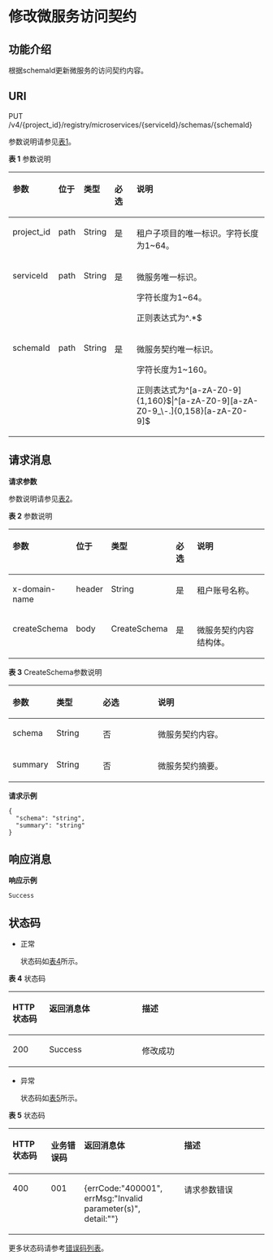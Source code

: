 # 修改微服务访问契约<a name="ZH-CN_TOPIC_0115698069"></a>

## 功能介绍<a name="zh-cn_topic_0060210582_section13962143213154"></a>

根据schemaId更新微服务的访问契约内容。

## URI<a name="zh-cn_topic_0060210582_section134557291090"></a>

PUT /v4/\{project\_id\}/registry/microservices/\{serviceId\}/schemas/\{schemaId\}

参数说明请参见[表1](#zh-cn_topic_0060210582_table51620847114953)。

**表 1**  参数说明

<a name="zh-cn_topic_0060210582_table51620847114953"></a>
<table><thead align="left"><tr id="zh-cn_topic_0060210582_row43559169114953"><th class="cellrowborder" valign="top" width="17%" id="mcps1.2.6.1.1"><p id="zh-cn_topic_0060210582_p3155843511508"><a name="zh-cn_topic_0060210582_p3155843511508"></a><a name="zh-cn_topic_0060210582_p3155843511508"></a>参数</p>
</th>
<th class="cellrowborder" valign="top" width="8%" id="mcps1.2.6.1.2"><p id="zh-cn_topic_0060210582_p191360248017"><a name="zh-cn_topic_0060210582_p191360248017"></a><a name="zh-cn_topic_0060210582_p191360248017"></a>位于</p>
</th>
<th class="cellrowborder" valign="top" width="10%" id="mcps1.2.6.1.3"><p id="zh-cn_topic_0060210582_p609644911508"><a name="zh-cn_topic_0060210582_p609644911508"></a><a name="zh-cn_topic_0060210582_p609644911508"></a>类型</p>
</th>
<th class="cellrowborder" valign="top" width="9%" id="mcps1.2.6.1.4"><p id="zh-cn_topic_0060210582_p2405040011508"><a name="zh-cn_topic_0060210582_p2405040011508"></a><a name="zh-cn_topic_0060210582_p2405040011508"></a>必选</p>
</th>
<th class="cellrowborder" valign="top" width="56.00000000000001%" id="mcps1.2.6.1.5"><p id="zh-cn_topic_0060210582_p192541611508"><a name="zh-cn_topic_0060210582_p192541611508"></a><a name="zh-cn_topic_0060210582_p192541611508"></a>说明</p>
</th>
</tr>
</thead>
<tbody><tr id="zh-cn_topic_0060210582_row247251562611"><td class="cellrowborder" valign="top" width="17%" headers="mcps1.2.6.1.1 "><p id="zh-cn_topic_0060210582_p161681820165419"><a name="zh-cn_topic_0060210582_p161681820165419"></a><a name="zh-cn_topic_0060210582_p161681820165419"></a>project_id</p>
</td>
<td class="cellrowborder" valign="top" width="8%" headers="mcps1.2.6.1.2 "><p id="zh-cn_topic_0060210582_p971502612549"><a name="zh-cn_topic_0060210582_p971502612549"></a><a name="zh-cn_topic_0060210582_p971502612549"></a>path</p>
</td>
<td class="cellrowborder" valign="top" width="10%" headers="mcps1.2.6.1.3 "><p id="zh-cn_topic_0060210582_p1371512665416"><a name="zh-cn_topic_0060210582_p1371512665416"></a><a name="zh-cn_topic_0060210582_p1371512665416"></a>String</p>
</td>
<td class="cellrowborder" valign="top" width="9%" headers="mcps1.2.6.1.4 "><p id="zh-cn_topic_0060210582_p1971519269548"><a name="zh-cn_topic_0060210582_p1971519269548"></a><a name="zh-cn_topic_0060210582_p1971519269548"></a>是</p>
</td>
<td class="cellrowborder" valign="top" width="56.00000000000001%" headers="mcps1.2.6.1.5 "><p id="zh-cn_topic_0060210582_p1791812915547"><a name="zh-cn_topic_0060210582_p1791812915547"></a><a name="zh-cn_topic_0060210582_p1791812915547"></a>租户子项目的唯一标识。字符长度为1~64。</p>
</td>
</tr>
<tr id="zh-cn_topic_0060210582_row35538952114953"><td class="cellrowborder" valign="top" width="17%" headers="mcps1.2.6.1.1 "><p id="zh-cn_topic_0060210582_p60082860114953"><a name="zh-cn_topic_0060210582_p60082860114953"></a><a name="zh-cn_topic_0060210582_p60082860114953"></a>serviceId</p>
</td>
<td class="cellrowborder" valign="top" width="8%" headers="mcps1.2.6.1.2 "><p id="zh-cn_topic_0060210582_p1136182411013"><a name="zh-cn_topic_0060210582_p1136182411013"></a><a name="zh-cn_topic_0060210582_p1136182411013"></a>path</p>
</td>
<td class="cellrowborder" valign="top" width="10%" headers="mcps1.2.6.1.3 "><p id="zh-cn_topic_0060210582_p34873521114953"><a name="zh-cn_topic_0060210582_p34873521114953"></a><a name="zh-cn_topic_0060210582_p34873521114953"></a>String</p>
</td>
<td class="cellrowborder" valign="top" width="9%" headers="mcps1.2.6.1.4 "><p id="zh-cn_topic_0060210582_p6182975114953"><a name="zh-cn_topic_0060210582_p6182975114953"></a><a name="zh-cn_topic_0060210582_p6182975114953"></a>是</p>
</td>
<td class="cellrowborder" valign="top" width="56.00000000000001%" headers="mcps1.2.6.1.5 "><p id="zh-cn_topic_0060210582_p31058941114953"><a name="zh-cn_topic_0060210582_p31058941114953"></a><a name="zh-cn_topic_0060210582_p31058941114953"></a>微服务唯一标识。</p>
<p id="zh-cn_topic_0060210582_p367634172713"><a name="zh-cn_topic_0060210582_p367634172713"></a><a name="zh-cn_topic_0060210582_p367634172713"></a>字符长度为1~64。</p>
<p id="zh-cn_topic_0060210582_p1767193452717"><a name="zh-cn_topic_0060210582_p1767193452717"></a><a name="zh-cn_topic_0060210582_p1767193452717"></a>正则表达式为^.*$</p>
</td>
</tr>
<tr id="zh-cn_topic_0060210582_row186628104944"><td class="cellrowborder" valign="top" width="17%" headers="mcps1.2.6.1.1 "><p id="zh-cn_topic_0060210582_p15116939104944"><a name="zh-cn_topic_0060210582_p15116939104944"></a><a name="zh-cn_topic_0060210582_p15116939104944"></a>schemaId</p>
</td>
<td class="cellrowborder" valign="top" width="8%" headers="mcps1.2.6.1.2 "><p id="zh-cn_topic_0060210582_p141361324109"><a name="zh-cn_topic_0060210582_p141361324109"></a><a name="zh-cn_topic_0060210582_p141361324109"></a>path</p>
</td>
<td class="cellrowborder" valign="top" width="10%" headers="mcps1.2.6.1.3 "><p id="zh-cn_topic_0060210582_p16512509104944"><a name="zh-cn_topic_0060210582_p16512509104944"></a><a name="zh-cn_topic_0060210582_p16512509104944"></a>String</p>
</td>
<td class="cellrowborder" valign="top" width="9%" headers="mcps1.2.6.1.4 "><p id="zh-cn_topic_0060210582_p62444868104944"><a name="zh-cn_topic_0060210582_p62444868104944"></a><a name="zh-cn_topic_0060210582_p62444868104944"></a>是</p>
</td>
<td class="cellrowborder" valign="top" width="56.00000000000001%" headers="mcps1.2.6.1.5 "><p id="zh-cn_topic_0060210582_p24869576104944"><a name="zh-cn_topic_0060210582_p24869576104944"></a><a name="zh-cn_topic_0060210582_p24869576104944"></a>微服务契约唯一标识。</p>
<p id="zh-cn_topic_0060210582_p11806184417271"><a name="zh-cn_topic_0060210582_p11806184417271"></a><a name="zh-cn_topic_0060210582_p11806184417271"></a>字符长度为1~160。</p>
<p id="zh-cn_topic_0060210582_p78061044152713"><a name="zh-cn_topic_0060210582_p78061044152713"></a><a name="zh-cn_topic_0060210582_p78061044152713"></a>正则表达式为^[a-zA-Z0-9]{1,160}$|^[a-zA-Z0-9][a-zA-Z0-9_\-.]{0,158}[a-zA-Z0-9]$</p>
</td>
</tr>
</tbody>
</table>

## 请求消息<a name="zh-cn_topic_0060210582_section6638077392226"></a>

**请求参数**

参数说明请参见[表2](#zh-cn_topic_0060210582_table2377430892226)。

**表 2**  参数说明

<a name="zh-cn_topic_0060210582_table2377430892226"></a>
<table><thead align="left"><tr id="zh-cn_topic_0060210582_row1383670292226"><th class="cellrowborder" valign="top" width="13.20867913208679%" id="mcps1.2.6.1.1"><p id="zh-cn_topic_0060210582_p4703105592226"><a name="zh-cn_topic_0060210582_p4703105592226"></a><a name="zh-cn_topic_0060210582_p4703105592226"></a>参数</p>
</th>
<th class="cellrowborder" valign="top" width="7.519248075192481%" id="mcps1.2.6.1.2"><p id="zh-cn_topic_0060210582_p147623548019"><a name="zh-cn_topic_0060210582_p147623548019"></a><a name="zh-cn_topic_0060210582_p147623548019"></a>位于</p>
</th>
<th class="cellrowborder" valign="top" width="23.28767123287671%" id="mcps1.2.6.1.3"><p id="zh-cn_topic_0060210582_p5141914292226"><a name="zh-cn_topic_0060210582_p5141914292226"></a><a name="zh-cn_topic_0060210582_p5141914292226"></a>类型</p>
</th>
<th class="cellrowborder" valign="top" width="10.078992100789922%" id="mcps1.2.6.1.4"><p id="zh-cn_topic_0060210582_p420093692226"><a name="zh-cn_topic_0060210582_p420093692226"></a><a name="zh-cn_topic_0060210582_p420093692226"></a>必选</p>
</th>
<th class="cellrowborder" valign="top" width="45.9054094590541%" id="mcps1.2.6.1.5"><p id="zh-cn_topic_0060210582_p473155192226"><a name="zh-cn_topic_0060210582_p473155192226"></a><a name="zh-cn_topic_0060210582_p473155192226"></a>说明</p>
</th>
</tr>
</thead>
<tbody><tr id="zh-cn_topic_0060210582_row8221103115113"><td class="cellrowborder" valign="top" width="13.20867913208679%" headers="mcps1.2.6.1.1 "><p id="zh-cn_topic_0060210582_p126698307474"><a name="zh-cn_topic_0060210582_p126698307474"></a><a name="zh-cn_topic_0060210582_p126698307474"></a>x-domain-name</p>
</td>
<td class="cellrowborder" valign="top" width="7.519248075192481%" headers="mcps1.2.6.1.2 "><p id="zh-cn_topic_0060210582_p1767743014711"><a name="zh-cn_topic_0060210582_p1767743014711"></a><a name="zh-cn_topic_0060210582_p1767743014711"></a>header</p>
</td>
<td class="cellrowborder" valign="top" width="23.28767123287671%" headers="mcps1.2.6.1.3 "><p id="zh-cn_topic_0060210582_p1667763015471"><a name="zh-cn_topic_0060210582_p1667763015471"></a><a name="zh-cn_topic_0060210582_p1667763015471"></a>String</p>
</td>
<td class="cellrowborder" valign="top" width="10.078992100789922%" headers="mcps1.2.6.1.4 "><p id="zh-cn_topic_0060210582_p1767733010474"><a name="zh-cn_topic_0060210582_p1767733010474"></a><a name="zh-cn_topic_0060210582_p1767733010474"></a>是</p>
</td>
<td class="cellrowborder" valign="top" width="45.9054094590541%" headers="mcps1.2.6.1.5 "><p id="zh-cn_topic_0060210582_p7684430114719"><a name="zh-cn_topic_0060210582_p7684430114719"></a><a name="zh-cn_topic_0060210582_p7684430114719"></a>租户账号名称。</p>
</td>
</tr>
<tr id="zh-cn_topic_0060210582_row11913576101538"><td class="cellrowborder" valign="top" width="13.20867913208679%" headers="mcps1.2.6.1.1 "><p id="zh-cn_topic_0060210582_p25475599101538"><a name="zh-cn_topic_0060210582_p25475599101538"></a><a name="zh-cn_topic_0060210582_p25475599101538"></a>createSchema</p>
</td>
<td class="cellrowborder" valign="top" width="7.519248075192481%" headers="mcps1.2.6.1.2 "><p id="zh-cn_topic_0060210582_p15762185410012"><a name="zh-cn_topic_0060210582_p15762185410012"></a><a name="zh-cn_topic_0060210582_p15762185410012"></a>body</p>
</td>
<td class="cellrowborder" valign="top" width="23.28767123287671%" headers="mcps1.2.6.1.3 "><p id="zh-cn_topic_0060210582_p50257630101538"><a name="zh-cn_topic_0060210582_p50257630101538"></a><a name="zh-cn_topic_0060210582_p50257630101538"></a>CreateSchema</p>
</td>
<td class="cellrowborder" valign="top" width="10.078992100789922%" headers="mcps1.2.6.1.4 "><p id="zh-cn_topic_0060210582_p44336254101538"><a name="zh-cn_topic_0060210582_p44336254101538"></a><a name="zh-cn_topic_0060210582_p44336254101538"></a>是</p>
</td>
<td class="cellrowborder" valign="top" width="45.9054094590541%" headers="mcps1.2.6.1.5 "><p id="zh-cn_topic_0060210582_p34466839101538"><a name="zh-cn_topic_0060210582_p34466839101538"></a><a name="zh-cn_topic_0060210582_p34466839101538"></a>微服务契约内容结构体。</p>
</td>
</tr>
</tbody>
</table>

**表 3**  CreateSchema参数说明

<a name="zh-cn_topic_0060210582_table18276186112648"></a>
<table><thead align="left"><tr id="zh-cn_topic_0060210582_row10427086112648"><th class="cellrowborder" valign="top" width="14.66%" id="mcps1.2.5.1.1"><p id="zh-cn_topic_0060210582_p2416909112652"><a name="zh-cn_topic_0060210582_p2416909112652"></a><a name="zh-cn_topic_0060210582_p2416909112652"></a>参数</p>
</th>
<th class="cellrowborder" valign="top" width="18.42%" id="mcps1.2.5.1.2"><p id="zh-cn_topic_0060210582_p61551925112652"><a name="zh-cn_topic_0060210582_p61551925112652"></a><a name="zh-cn_topic_0060210582_p61551925112652"></a>类型</p>
</th>
<th class="cellrowborder" valign="top" width="22.18%" id="mcps1.2.5.1.3"><p id="zh-cn_topic_0060210582_p19650005112652"><a name="zh-cn_topic_0060210582_p19650005112652"></a><a name="zh-cn_topic_0060210582_p19650005112652"></a>必选</p>
</th>
<th class="cellrowborder" valign="top" width="44.74%" id="mcps1.2.5.1.4"><p id="zh-cn_topic_0060210582_p48146582112652"><a name="zh-cn_topic_0060210582_p48146582112652"></a><a name="zh-cn_topic_0060210582_p48146582112652"></a>说明</p>
</th>
</tr>
</thead>
<tbody><tr id="zh-cn_topic_0060210582_row48683424112648"><td class="cellrowborder" valign="top" width="14.66%" headers="mcps1.2.5.1.1 "><p id="zh-cn_topic_0060210582_p58135422112727"><a name="zh-cn_topic_0060210582_p58135422112727"></a><a name="zh-cn_topic_0060210582_p58135422112727"></a>schema</p>
</td>
<td class="cellrowborder" valign="top" width="18.42%" headers="mcps1.2.5.1.2 "><p id="zh-cn_topic_0060210582_p11348746112727"><a name="zh-cn_topic_0060210582_p11348746112727"></a><a name="zh-cn_topic_0060210582_p11348746112727"></a>String</p>
</td>
<td class="cellrowborder" valign="top" width="22.18%" headers="mcps1.2.5.1.3 "><p id="zh-cn_topic_0060210582_p46833230112727"><a name="zh-cn_topic_0060210582_p46833230112727"></a><a name="zh-cn_topic_0060210582_p46833230112727"></a>否</p>
</td>
<td class="cellrowborder" valign="top" width="44.74%" headers="mcps1.2.5.1.4 "><p id="zh-cn_topic_0060210582_p58224837112648"><a name="zh-cn_topic_0060210582_p58224837112648"></a><a name="zh-cn_topic_0060210582_p58224837112648"></a>微服务契约内容。</p>
</td>
</tr>
<tr id="zh-cn_topic_0060210582_row1976605151414"><td class="cellrowborder" valign="top" width="14.66%" headers="mcps1.2.5.1.1 "><p id="zh-cn_topic_0060210582_p97667591419"><a name="zh-cn_topic_0060210582_p97667591419"></a><a name="zh-cn_topic_0060210582_p97667591419"></a>summary</p>
</td>
<td class="cellrowborder" valign="top" width="18.42%" headers="mcps1.2.5.1.2 "><p id="zh-cn_topic_0060210582_p15377127172"><a name="zh-cn_topic_0060210582_p15377127172"></a><a name="zh-cn_topic_0060210582_p15377127172"></a>String</p>
</td>
<td class="cellrowborder" valign="top" width="22.18%" headers="mcps1.2.5.1.3 "><p id="zh-cn_topic_0060210582_p1337181281714"><a name="zh-cn_topic_0060210582_p1337181281714"></a><a name="zh-cn_topic_0060210582_p1337181281714"></a>否</p>
</td>
<td class="cellrowborder" valign="top" width="44.74%" headers="mcps1.2.5.1.4 "><p id="zh-cn_topic_0060210582_p676665161411"><a name="zh-cn_topic_0060210582_p676665161411"></a><a name="zh-cn_topic_0060210582_p676665161411"></a>微服务契约摘要。</p>
</td>
</tr>
</tbody>
</table>

**请求示例**

```
{
  "schema": "string",
  "summary": "string"
}
```

## 响应消息<a name="zh-cn_topic_0060210582_section5419268816116"></a>

**响应示例**

```
Success
```

## 状态码<a name="zh-cn_topic_0060210582_section4458192915911"></a>

-   正常

    状态码如[表4](#zh-cn_topic_0060210582_zh-cn_topic_0079393967_zh-cn_topic_0075248102_table287518019404)所示。


**表 4**  状态码

<a name="zh-cn_topic_0060210582_zh-cn_topic_0079393967_zh-cn_topic_0075248102_table287518019404"></a>
<table><thead align="left"><tr id="zh-cn_topic_0060210582_zh-cn_topic_0079393967_zh-cn_topic_0075248102_row29079739404"><th class="cellrowborder" valign="top" width="14.29%" id="mcps1.2.4.1.1"><p id="zh-cn_topic_0060210582_p8072919547"><a name="zh-cn_topic_0060210582_p8072919547"></a><a name="zh-cn_topic_0060210582_p8072919547"></a>HTTP状态码</p>
</th>
<th class="cellrowborder" valign="top" width="36.26%" id="mcps1.2.4.1.2"><p id="zh-cn_topic_0060210582_p4602919546"><a name="zh-cn_topic_0060210582_p4602919546"></a><a name="zh-cn_topic_0060210582_p4602919546"></a>返回消息体</p>
</th>
<th class="cellrowborder" valign="top" width="49.45%" id="mcps1.2.4.1.3"><p id="zh-cn_topic_0060210582_p1161529105410"><a name="zh-cn_topic_0060210582_p1161529105410"></a><a name="zh-cn_topic_0060210582_p1161529105410"></a>描述</p>
</th>
</tr>
</thead>
<tbody><tr id="zh-cn_topic_0060210582_zh-cn_topic_0079393967_zh-cn_topic_0075248102_row333343189404"><td class="cellrowborder" valign="top" width="14.29%" headers="mcps1.2.4.1.1 "><p id="zh-cn_topic_0060210582_p11703313151814"><a name="zh-cn_topic_0060210582_p11703313151814"></a><a name="zh-cn_topic_0060210582_p11703313151814"></a>200</p>
</td>
<td class="cellrowborder" valign="top" width="36.26%" headers="mcps1.2.4.1.2 "><p id="zh-cn_topic_0060210582_p1884174114816"><a name="zh-cn_topic_0060210582_p1884174114816"></a><a name="zh-cn_topic_0060210582_p1884174114816"></a>Success</p>
</td>
<td class="cellrowborder" valign="top" width="49.45%" headers="mcps1.2.4.1.3 "><p id="zh-cn_topic_0060210582_p53571302152736"><a name="zh-cn_topic_0060210582_p53571302152736"></a><a name="zh-cn_topic_0060210582_p53571302152736"></a>修改成功</p>
</td>
</tr>
</tbody>
</table>

-   异常

    状态码如[表5](#zh-cn_topic_0060210582_zh-cn_topic_0079393967_zh-cn_topic_0075248102_table217266469404)所示。


**表 5**  状态码

<a name="zh-cn_topic_0060210582_zh-cn_topic_0079393967_zh-cn_topic_0075248102_table217266469404"></a>
<table><thead align="left"><tr id="zh-cn_topic_0060210582_zh-cn_topic_0079393967_zh-cn_topic_0075248102_row149156199404"><th class="cellrowborder" valign="top" width="15%" id="mcps1.2.5.1.1"><p id="zh-cn_topic_0060210582_p77551172194"><a name="zh-cn_topic_0060210582_p77551172194"></a><a name="zh-cn_topic_0060210582_p77551172194"></a>HTTP状态码</p>
</th>
<th class="cellrowborder" valign="top" width="13%" id="mcps1.2.5.1.2"><p id="zh-cn_topic_0060210582_p10143552175014"><a name="zh-cn_topic_0060210582_p10143552175014"></a><a name="zh-cn_topic_0060210582_p10143552175014"></a>业务错误码</p>
</th>
<th class="cellrowborder" valign="top" width="39%" id="mcps1.2.5.1.3"><p id="zh-cn_topic_0060210582_p537034565010"><a name="zh-cn_topic_0060210582_p537034565010"></a><a name="zh-cn_topic_0060210582_p537034565010"></a>返回消息体</p>
</th>
<th class="cellrowborder" valign="top" width="33%" id="mcps1.2.5.1.4"><p id="zh-cn_topic_0060210582_p1776216718193"><a name="zh-cn_topic_0060210582_p1776216718193"></a><a name="zh-cn_topic_0060210582_p1776216718193"></a>描述</p>
</th>
</tr>
</thead>
<tbody><tr id="zh-cn_topic_0060210582_zh-cn_topic_0079393967_zh-cn_topic_0075248102_row66966729404"><td class="cellrowborder" valign="top" width="15%" headers="mcps1.2.5.1.1 "><p id="zh-cn_topic_0060210582_p157621771191"><a name="zh-cn_topic_0060210582_p157621771191"></a><a name="zh-cn_topic_0060210582_p157621771191"></a>400</p>
</td>
<td class="cellrowborder" valign="top" width="13%" headers="mcps1.2.5.1.2 "><p id="zh-cn_topic_0060210582_p552361713531"><a name="zh-cn_topic_0060210582_p552361713531"></a><a name="zh-cn_topic_0060210582_p552361713531"></a>001</p>
</td>
<td class="cellrowborder" valign="top" width="39%" headers="mcps1.2.5.1.3 "><p id="zh-cn_topic_0060210582_p1652351720536"><a name="zh-cn_topic_0060210582_p1652351720536"></a><a name="zh-cn_topic_0060210582_p1652351720536"></a>{errCode:"400001", errMsg:"Invalid parameter(s)", detail:""}</p>
</td>
<td class="cellrowborder" valign="top" width="33%" headers="mcps1.2.5.1.4 "><p id="zh-cn_topic_0060210582_p677018791916"><a name="zh-cn_topic_0060210582_p677018791916"></a><a name="zh-cn_topic_0060210582_p677018791916"></a>请求参数错误</p>
</td>
</tr>
</tbody>
</table>

更多状态码请参考[错误码列表](错误码列表.md)。

